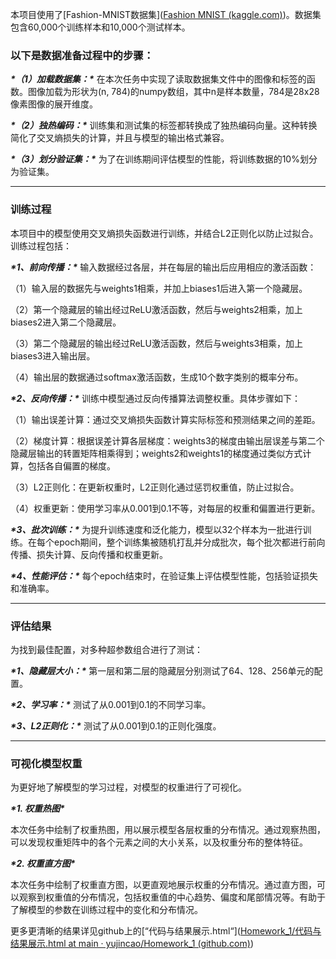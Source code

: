 本项目使用了[Fashion-MNIST数据集]([Fashion MNIST (kaggle.com)](https://www.kaggle.com/datasets/zalando-research/fashionmnist))。数据集包含60,000个训练样本和10,000个测试样本。

### **以下是数据准备过程中的步骤：**

***\*（1）加载数据集：\**** 在本次任务中实现了读取数据集文件中的图像和标签的函数。图像加载为形状为(n, 784)的numpy数组，其中n是样本数量，784是28x28像素图像的展开维度。

***\*（2）独热编码：\**** 训练集和测试集的标签都转换成了独热编码向量。这种转换简化了交叉熵损失的计算，并且与模型的输出格式兼容。

***\*（3）划分验证集：\**** 为了在训练期间评估模型的性能，将训练数据的10%划分为验证集。

---

### **训练过程**

本项目中的模型使用交叉熵损失函数进行训练，并结合L2正则化以防止过拟合。训练过程包括：

***\*1、前向传播：\**** 输入数据经过各层，并在每层的输出后应用相应的激活函数：

（1）输入层的数据先与weights1相乘，并加上biases1后进入第一个隐藏层。

（2）第一个隐藏层的输出经过ReLU激活函数，然后与weights2相乘，加上biases2进入第二个隐藏层。

（3）第二个隐藏层的输出经过ReLU激活函数，然后与weights3相乘，加上biases3进入输出层。

（4）输出层的数据通过softmax激活函数，生成10个数字类别的概率分布。

***\*2、反向传播：\**** 训练中模型通过反向传播算法调整权重。具体步骤如下：

（1）输出误差计算：通过交叉熵损失函数计算实际标签和预测结果之间的差距。

（2）梯度计算：根据误差计算各层梯度：weights3的梯度由输出层误差与第二个隐藏层输出的转置矩阵相乘得到；weights2和weights1的梯度通过类似方式计算，包括各自偏置的梯度。

（3）L2正则化：在更新权重时，L2正则化通过惩罚权重值，防止过拟合。

（4）权重更新：使用学习率从0.001到0.1不等，对每层的权重和偏置进行更新。

***\*3、批次训练：\**** 为提升训练速度和泛化能力，模型以32个样本为一批进行训练。在每个epoch期间，整个训练集被随机打乱并分成批次，每个批次都进行前向传播、损失计算、反向传播和权重更新。

***\*4、性能评估：\**** 每个epoch结束时，在验证集上评估模型性能，包括验证损失和准确率。

---

### **评估结果**

为找到最佳配置，对多种超参数组合进行了测试：

***\*1、隐藏层大小：\**** 第一层和第二层的隐藏层分别测试了64、128、256单元的配置。

***\*2、学习率：\**** 测试了从0.001到0.1的不同学习率。

***\*3、L2正则化：\**** 测试了从0.001到0.1的正则化强度。

---

### **可视化模型权重**

为更好地了解模型的学习过程，对模型的权重进行了可视化。

***\*1. 权重热图\****

本次任务中绘制了权重热图，用以展示模型各层权重的分布情况。通过观察热图，可以发现权重矩阵中的各个元素之间的大小关系，以及权重分布的整体特征。

***\*2. 权重直方图\****

本次任务中绘制了权重直方图，以更直观地展示权重的分布情况。通过直方图，可以观察到权重值的分布情况，包括权重值的中心趋势、偏度和尾部情况等。有助于了解模型的参数在训练过程中的变化和分布情况。

更多更清晰的结果详见github上的[“代码与结果展示.html“]([Homework_1/代码与结果展示.html at main · yujincao/Homework_1 (github.com)](https://github.com/yujincao/Homework_1/blob/main/代码与结果展示.html))
